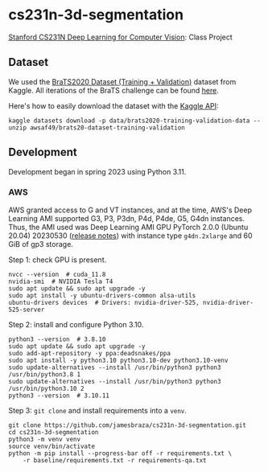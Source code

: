 # cs231n-3d-segmentation

[Stanford CS231N Deep Learning for Computer Vision][1]: Class Project

## Dataset

We used the [BraTS2020 Dataset (Training + Validation)][5] dataset from Kaggle.
All iterations of the BraTS challenge can be found [here][3].

Here's how to easily download the dataset with the [Kaggle API][4]:

```console
kaggle datasets download -p data/brats2020-training-validation-data --unzip awsaf49/brats20-dataset-training-validation
```

## Development

Development began in spring 2023 using Python 3.11.

### AWS

AWS granted access to G and VT instances, and at the time,
AWS's Deep Learning AMI supported G3, P3, P3dn, P4d, P4de, G5, G4dn instances.
Thus, the AMI used was
Deep Learning AMI GPU PyTorch 2.0.0 (Ubuntu 20.04) 20230530 ([release notes][6])
with instance type `g4dn.2xlarge` and 60 GiB of gp3 storage.

Step 1: check GPU is present.

```shell
nvcc --version  # cuda_11.8
nvidia-smi  # NVIDIA Tesla T4
sudo apt update && sudo apt upgrade -y
sudo apt install -y ubuntu-drivers-common alsa-utils
ubuntu-drivers devices  # Drivers: nvidia-driver-525, nvidia-driver-525-server
```

Step 2: install and configure Python 3.10.

```shell
python3 --version  # 3.8.10
sudo apt update && sudo apt upgrade -y
sudo add-apt-repository -y ppa:deadsnakes/ppa
sudo apt install -y python3.10 python3.10-dev python3.10-venv
sudo update-alternatives --install /usr/bin/python3 python3 /usr/bin/python3.8 1
sudo update-alternatives --install /usr/bin/python3 python3 /usr/bin/python3.10 2
python3 --version  # 3.10.11
```

Step 3: `git clone` and install requirements into a `venv`.

```shell
git clone https://github.com/jamesbraza/cs231n-3d-segmentation.git
cd cs231n-3d-segmentation
python3 -m venv venv
source venv/bin/activate
python -m pip install --progress-bar off -r requirements.txt \
    -r baseline/requirements.txt -r requirements-qa.txt
```

[1]: http://cs231n.stanford.edu/
[3]: https://www.med.upenn.edu/cbica/brats/
[4]: https://github.com/Kaggle/kaggle-api
[5]: https://www.kaggle.com/datasets/awsaf49/brats20-dataset-training-validation
[6]: https://aws.amazon.com/releasenotes/aws-deep-learning-ami-gpu-pytorch-2-0-ubuntu-20-04/
